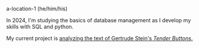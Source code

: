 a-location-1 (he/him/his)

In 2024, I'm studying the basics of database management as I develop my skills with SQL and python. 

My current project is [analyzing the text of Gertrude Stein's *Tender Buttons*.](https://a-location-1.github.io/tender-buttons/)

<!---
a-location-1/a-location-1 is a ✨ special ✨ repository because its `README.md` (this file) appears on your GitHub profile.
You can click the Preview link to take a look at your changes.
--->
